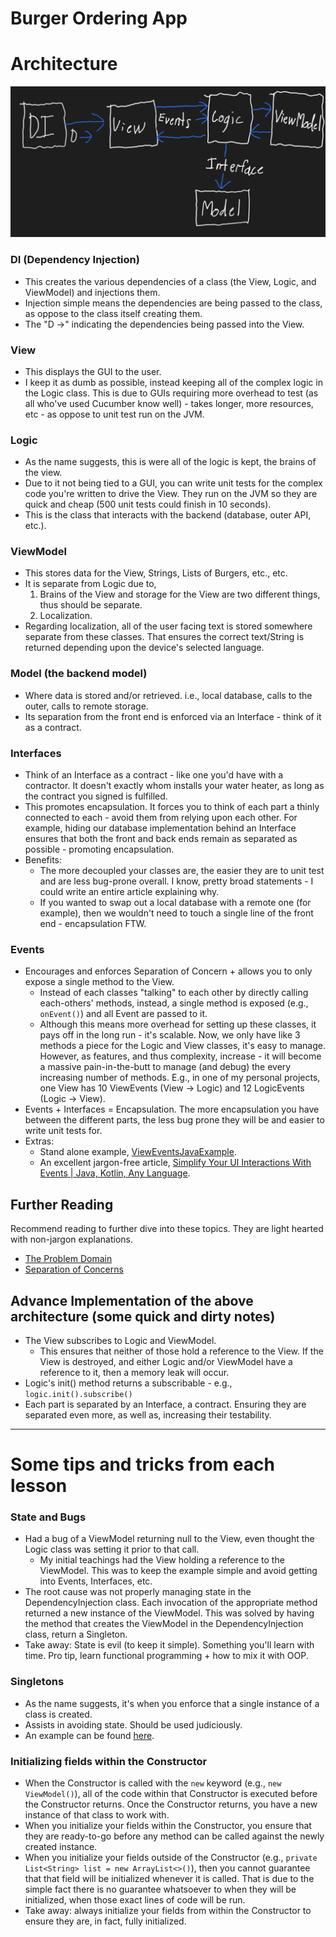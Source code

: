 # Burger Ordering App

# Architecture

![Diagram](./pictures/diagram_03-01-22.png)

### DI (Dependency Injection)
* This creates the various dependencies of a class (the View, Logic, and ViewModel) and injections them.
* Injection simple means the dependencies are being passed to the class, as oppose to the class itself creating them.
* The "D →" indicating the dependencies being passed into the View.
### View
* This displays the GUI to the user.
* I keep it as dumb as possible, instead keeping all of the complex logic in the Logic class. This is due to GUIs requiring more overhead to test (as all who've used Cucumber know well) - takes longer, more resources, etc - as oppose to unit test run on the JVM.
### Logic
* As the name suggests, this is were all of the logic is kept, the brains of the view.
* Due to it not being tied to a GUI, you can write unit tests for the complex code you're written to drive the View. They run on the JVM so they are quick and cheap (500 unit tests could finish in 10 seconds).
* This is the class that interacts with the backend (database, outer API, etc.).
### ViewModel
* This stores data for the View, Strings, Lists of Burgers, etc., etc.
* It is separate from Logic due to,
    1. Brains of the View and storage for the View are two different things, thus should be separate.
    2. Localization.
* Regarding localization, all of the user facing text is stored somewhere separate from these classes. That ensures the correct text/String is returned depending upon the device's selected language.
### Model (the backend model)
* Where data is stored and/or retrieved. i.e., local database, calls to the outer, calls to remote storage.
* Its separation from the front end is enforced via an Interface - think of it as a contract.

### Interfaces
* Think of an Interface as a contract - like one you'd have with a contractor. It doesn't exactly whom installs your water heater, as long as the contract you signed is fulfilled.
* This promotes encapsulation. It forces you to think of each part a thinly connected to each - avoid them from relying upon each other. For example, hiding our database implementation behind an Interface ensures that both the front and back ends remain as separated as possible - promoting encapsulation.
* Benefits:
    * The more decoupled your classes are, the easier they are to unit test and are less bug-prone overall. I know, pretty broad statements - I could write an entire article explaining why.
    * If you wanted to swap out a local database with a remote one (for example), then we wouldn't need to touch a single line of the front end - encapsulation FTW.

### Events
* Encourages and enforces Separation of Concern + allows you to only expose a single method to the View.
    * Instead of each classes "talking" to each other by directly calling each-others' methods, instead, a single method is exposed (e.g., `onEvent()`) and all Event are passed to it.
    * Although this means more overhead for setting up these classes, it pays off in the long run - it's scalable. Now, we only have like 3 methods a piece for the Logic and View classes, it's easy to manage. However, as features, and thus complexity, increase - it will become a massive pain-in-the-butt to manage (and debug) the every increasing number of methods. E.g., in one of my personal projects, one View has 10 ViewEvents (View -> Logic) and 12 LogicEvents (Logic -> View).
* Events + Interfaces = Encapsulation. The more encapsulation you have between the different parts, the less bug prone they will be and easier to write unit tests for.
* Extras:
    * Stand alone example, [ViewEventsJavaExample](https://bitbucket.org/davidprecopia/vieweventsjavaexample/src/master/).
    * An excellent jargon-free article, [Simplify Your UI Interactions With Events | Java, Kotlin, Any Language](https://medium.com/swlh/simplify-your-ui-interactions-with-events-java-kotlin-any-language-5062c1b1e0e4).


## Further Reading
Recommend reading to further dive into these topics. They are light hearted with non-jargon explanations.
* [The Problem Domain](https://rkay301.medium.com/programming-fundamentals-part-two-the-problem-domain-how-to-design-a-program-application-4faf0a5753f8)
* [Separation of Concerns](https://rkay301.medium.com/programming-fundamentals-part-5-separation-of-concerns-software-architecture-f04a900a7c50)

## Advance Implementation of the above architecture (some quick and dirty notes)
* The View subscribes to Logic and ViewModel.
    * This ensures that neither of those hold a reference to the View. If the View is destroyed, and either Logic and/or ViewModel have a reference to it, then a memory leak will occur.
* Logic's init() method returns a subscribable - e.g., `logic.init().subscribe()`
* Each part is separated by an Interface, a contract. Ensuring they are separated even more, as well as, increasing their testability.

---

# Some tips and tricks from each lesson

### State and Bugs
* Had a bug of a ViewModel returning null to the View, even thought the Logic class was setting it prior to that call.
    * My initial teachings had the View holding a reference to the ViewModel. This was to keep the example simple and avoid getting into Events, Interfaces, etc.
* The root cause was not properly managing state in the DependencyInjection class. Each invocation of the appropriate method returned a new instance of the ViewModel. This was solved by having the method that creates the ViewModel in the DependencyInjection class, return a Singleton.
* Take away: State is evil (to keep it simple). Something you'll learn with time. Pro tip, learn functional programming + how to mix it with OOP.

### Singletons
* As the name suggests, it's when you enforce that a single instance of a class is created.
* Assists in avoiding state. Should be used judiciously.
* An example can be found [here](https://bitbucket.org/davidprecopia/burgerorderingapp/src/60c814e696817f90029c9fe44eed575ce0a26d92/src/main/java/common/DependencyInjection.java#lines-16).

### Initializing fields within the Constructor
* When the Constructor is called with the `new` keyword (e.g., `new ViewModel()`), all of the code within that Constructor is executed before the Constructor returns. Once the Constructor returns, you have a new instance of that class to work with.
* When you initialize your fields within the Constructor, you ensure that they are ready-to-go before any method can be called against the newly created instance.
* When you initialize your fields outside of the Constructor (e.g., `private List<String> list = new ArrayList<>()`), then you cannot guarantee that that field will be initialized whenever it is called. That is due to the simple fact there is no guarantee whatsoever to when they will be initialized, when those exact lines of code will be run.
* Take away: always initialize your fields from within the Constructor to ensure they are, in fact, fully initialized.